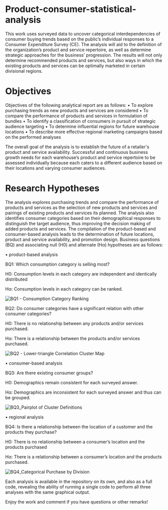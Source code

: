 # Product-consumer-statistical-analysis
This work uses surveyed data to uncover categorical interdependencies of consumer buying trends based on the public’s individual responses to a Consumer Expenditure Survey (CE). The analysis will aid to the definition of the organization’s product and service repertoire, as well as determine strategic approaches for the business’ progression. The results will not only determine recommended products and services, but also ways in which the existing products and services can be optimally marketed in certain divisional regions.

# Objectives

Objectives of the following analytical report are as follows:
•	To explore purchasing trends as new products and services are considered
•	To compare the performance of products and services in formulation of bundles 
•	To identify a classification of consumers in pursuit of strategic audience targeting
•	To determine influential regions for future warehouse locations
•	To describe more effective regional marketing campaigns based on the performed analyses 

The overall goal of the analysis is to establish the future of a retailer's product and service availability. Successful and continuous business growth needs for each warehouse’s product and service repertoire to be assessed individually because each caters to a different audience based on their locations and varying consumer audiences. 

# Research Hypotheses
The analysis explores purchasing trends and compare the performance of products and services as the selection of new products and services and pairings of existing products and services its planned. The analysis also identifies consumer categories based on their demographical responses to distinguish the target audience, thus improving the decision making of added products and services. The compilation of the product-based and consumer-based analysis leads to the determination of future locations, product and service availability, and promotion design. Business questions (BQ) and associating null (H0) and alternate (Hα) hypotheses are as follows:
  
• product-based analysis

BQ1: Which consumption category is selling most?

H0: Consumption levels in each category are independent and identically distributed

Hα: Consumption levels in each category can be ranked.
 
![BQ1 - Consumption Category Ranking](https://user-images.githubusercontent.com/93685952/140465853-e5e01ee0-f3d1-48ee-8e49-e978e77d5f64.png)

BQ2: Do consumer categories have a significant relation with other consumer categories?

H0: There is no relationship between any products and/or services purchased. 

Hα: There is a relationship between the products and/or services purchased. 

![BQ2 - Lower-triangle Correlation Cluster Map](https://user-images.githubusercontent.com/93685952/140465905-b03d33d8-31b9-4256-b065-87c8f7712b85.png)
  
• consumer-based analysis

BQ3: Are there existing consumer groups?

H0: Demographics remain consistent for each surveyed answer.

Hα: Demographics are inconsistent for each surveyed answer and thus can be grouped. 

![BQ3_Pairplot of Cluster Definitions](https://user-images.githubusercontent.com/93685952/140465946-91aa91b0-5b8e-4cf2-8d01-1c85e2f85ef3.png)

• regional analysis

BQ4: Is there a relationship between the location of a customer and the products they purchase?

H0: There is no relationship between a consumer’s location and the products purchased

Hα: There is a relationship between a consumer’s location and the products purchased.
  
![BQ4_Categorical Purchase by Division](https://user-images.githubusercontent.com/93685952/140465971-5428512c-5848-4f5b-a389-773a720d2419.png)

Each analysis is available in the repository on its own, and also as a full code, revealing the ability of running a single code to perform all three analyses with the same graphical output. 

Enjoy the work and comment if you have questions or other remarks!
